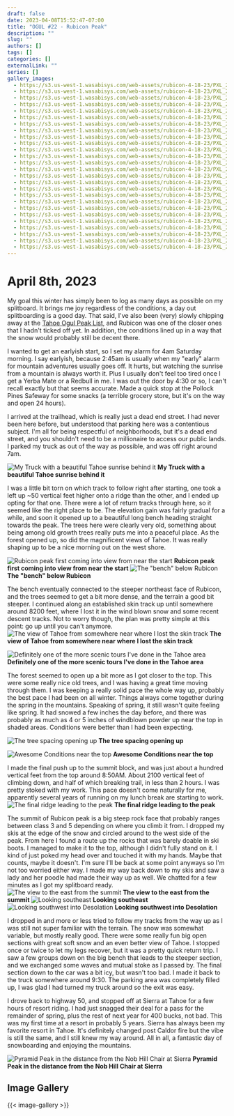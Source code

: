```yaml
---
draft: false
date: 2023-04-08T15:52:47-07:00
title: "OGUL #22 - Rubicon Peak"
description: ""
slug: ""
authors: []
tags: []
categories: []
externalLink: ""
series: []
gallery_images:
  - https://s3.us-west-1.wasabisys.com/web-assets/rubicon-4-18-23/PXL_20230408_135105464.jpg
  - https://s3.us-west-1.wasabisys.com/web-assets/rubicon-4-18-23/PXL_20230408_141116771.jpg
  - https://s3.us-west-1.wasabisys.com/web-assets/rubicon-4-18-23/PXL_20230408_141718165.jpg
  - https://s3.us-west-1.wasabisys.com/web-assets/rubicon-4-18-23/PXL_20230408_141803538.jpg
  - https://s3.us-west-1.wasabisys.com/web-assets/rubicon-4-18-23/PXL_20230408_141805414.jpg
  - https://s3.us-west-1.wasabisys.com/web-assets/rubicon-4-18-23/PXL_20230408_145620160.jpg
  - https://s3.us-west-1.wasabisys.com/web-assets/rubicon-4-18-23/PXL_20230408_150301262.jpg
  - https://s3.us-west-1.wasabisys.com/web-assets/rubicon-4-18-23/PXL_20230408_150303514.jpg
  - https://s3.us-west-1.wasabisys.com/web-assets/rubicon-4-18-23/PXL_20230408_151033141.jpg
  - https://s3.us-west-1.wasabisys.com/web-assets/rubicon-4-18-23/PXL_20230408_151510194.jpg
  - https://s3.us-west-1.wasabisys.com/web-assets/rubicon-4-18-23/PXL_20230408_151512199.jpg
  - https://s3.us-west-1.wasabisys.com/web-assets/rubicon-4-18-23/PXL_20230408_151514363.jpg
  - https://s3.us-west-1.wasabisys.com/web-assets/rubicon-4-18-23/PXL_20230408_151725899.jpg
  - https://s3.us-west-1.wasabisys.com/web-assets/rubicon-4-18-23/PXL_20230408_151806106.jpg
  - https://s3.us-west-1.wasabisys.com/web-assets/rubicon-4-18-23/PXL_20230408_152436918.jpg
  - https://s3.us-west-1.wasabisys.com/web-assets/rubicon-4-18-23/PXL_20230408_152440798.jpg
  - https://s3.us-west-1.wasabisys.com/web-assets/rubicon-4-18-23/PXL_20230408_152544935.jpg
  - https://s3.us-west-1.wasabisys.com/web-assets/rubicon-4-18-23/PXL_20230408_153359908.jpg
  - https://s3.us-west-1.wasabisys.com/web-assets/rubicon-4-18-23/PXL_20230408_154109815.jpg
  - https://s3.us-west-1.wasabisys.com/web-assets/rubicon-4-18-23/PXL_20230408_155138282.jpg
  - https://s3.us-west-1.wasabisys.com/web-assets/rubicon-4-18-23/PXL_20230408_155939548.jpg
  - https://s3.us-west-1.wasabisys.com/web-assets/rubicon-4-18-23/PXL_20230408_160016778.jpg
  - https://s3.us-west-1.wasabisys.com/web-assets/rubicon-4-18-23/PXL_20230408_160018069.jpg
  - https://s3.us-west-1.wasabisys.com/web-assets/rubicon-4-18-23/PXL_20230408_160028070.jpg
  - https://s3.us-west-1.wasabisys.com/web-assets/rubicon-4-18-23/PXL_20230408_160653851.jpg
  - https://s3.us-west-1.wasabisys.com/web-assets/rubicon-4-18-23/PXL_20230408_175000488.jpg
---
```



# April 8th, 2023

My goal this winter has simply been to log as many days as possible on my splitboard. It brings me joy regardless of the conditions, a day out splitboarding is a good day. That said, I've also been (very) slowly chipping away at the [Tahoe Ogul Peak List](https://www.tahoeogul.org/), and Rubicon was one of the closer ones that I hadn't ticked off yet. In addition, the conditions lined up in a way that the snow would probably still be decent there.

I wanted to get an earlyish start, so I set my alarm for 4am Saturday morning. I say earlyish, because 2:45am is usually when my "early" alarm for mountain adventures usually goes off. It hurts, but watching the sunrise from a mountain is always worth it. Plus I usually don't feel too tired once I get a Yerba Mate or a Redbull in me. I was out the door by 4:30 or so, I can't recall exactly but that seems accurate. Made a quick stop at the Pollock Pines Safeway for some snacks (a terrible grocery store, but it's on the way and open 24 hours).

I arrived at the trailhead, which is really just a dead end street. I had never been here before, but understood that parking here was a contentious subject. I'm all for being respectful of neighborhoods, but it's a dead end street, and you shouldn't need to be a millionaire to access our public lands. I parked my truck as out of the way as possible, and was off right around 7am.

![My Truck with a beautiful Tahoe sunrise behind it](https://s3.us-west-1.wasabisys.com/web-assets/rubicon-4-18-23/PXL_20230408_135105464.jpg?classes=shadow)
**My Truck with a beautiful Tahoe sunrise behind it**

I was a little bit torn on which track to follow right after starting, one took a left up ~50 vertical feet higher onto a ridge than the other, and I ended up opting for that one. There were a lot of return tracks through here, so it seemed like the right place to be. The elevation gain was fairly gradual for a while, and soon it opened up to a beautiful long bench heading straight towards the peak. The trees here were clearly very old, something about being among old growth trees really puts me into a peaceful place. As the forest opened up, so did the magnificent views of Tahoe. It was really shaping up to be a nice morning out on the west shore.

![Rubicon peak first coming into view from near the start](https://s3.us-west-1.wasabisys.com/web-assets/rubicon-4-18-23/PXL_20230408_141116771.jpg?classes=shadow)
**Rubicon peak first coming into view from near the start**
![The "bench" below Rubicon](https://s3.us-west-1.wasabisys.com/web-assets/rubicon-4-18-23/PXL_20230408_141718165.jpg?classes=shadow)
**The "bench" below Rubicon**

The bench eventually connected to the steeper northeast face of Rubicon, and the trees seemed to get a bit more dense, and the terrain a good bit steeper. I continued along an established skin track up until somewhere around 8200 feet, where I lost it in the wind blown snow and some recent descent tracks. Not to worry though, the plan was pretty simple at this point: go up until you can't anymore.
![The view of Tahoe from somewhere near where I lost the skin track](https://s3.us-west-1.wasabisys.com/web-assets/rubicon-4-18-23/PXL_20230408_150301262.jpg?classes=shadow)
**The view of Tahoe from somewhere near where I lost the skin track**

![Definitely one of the more scenic tours I've done in the Tahoe area](https://s3.us-west-1.wasabisys.com/web-assets/rubicon-4-18-23/PXL_20230408_151033141.jpg?classes=shadow)
**Definitely one of the more scenic tours I've done in the Tahoe area**

The forest seemed to open up a bit more as I got closer to the top. This were some really nice old trees, and I was having a great time moving through them. I was keeping a really solid pace the whole way up, probably the best pace I had been on all winter. Things always come together during the spring in the mountains. Speaking of spring, it still wasn't quite feeling like spring. It had snowed a few inches the day before, and there was probably as much as 4 or 5 inches of windblown powder up near the top in shaded areas. Conditions were better than I had been expecting.

![The tree spacing opening up](https://s3.us-west-1.wasabisys.com/web-assets/rubicon-4-18-23/PXL_20230408_151806106.jpg?classes=shadow)
**The tree spacing opening up**

![Awesome Conditions near the top](https://s3.us-west-1.wasabisys.com/web-assets/rubicon-4-18-23/PXL_20230408_154109815.jpg?classes=shadow)
**Awesome Conditions near the top**

I made the final push up to the summit block, and was just about a hundred vertical feet from the top around 8:50AM. About 2100 vertical feet of climbing down, and half of which breaking trail, in less than 2 hours. I was pretty stoked with my work. This pace doesn't come naturally for me, apparently several years of running on my lunch break are starting to work.
![The final ridge leading to the peak](https://s3.us-west-1.wasabisys.com/web-assets/rubicon-4-18-23/PXL_20230408_155138282.jpg?classes=shadow)
**The final ridge leading to the peak**

The summit of Rubicon peak is a big steep rock face that probably ranges between class 3 and 5 depending on where you climb it from. I dropped my skis at the edge of the snow and circled around to the west side of the peak. From here I found a route up the rocks that was barely doable in ski boots. I managed to make it to the top, although I didn't fully stand on it. I kind of just poked my head over and touched it with my hands. Maybe that counts, maybe it doesn't. I'm sure I'll be back at some point anyways so I'm not too worried either way. I made my way back down to my skis and saw a lady and her poodle had made their way up as well. We chatted for a few minutes as I got my splitboard ready.
![The view to the east from the summit](https://s3.us-west-1.wasabisys.com/web-assets/rubicon-4-18-23/PXL_20230408_160016778.jpg?classes=shadow)
**The view to the east from the summit**
![Looking southeast](https://s3.us-west-1.wasabisys.com/web-assets/rubicon-4-18-23/PXL_20230408_160018069.jpg?classes=shadow)
**Looking southeast**
![Looking southwest into Desolation](https://s3.us-west-1.wasabisys.com/web-assets/rubicon-4-18-23/PXL_20230408_160653851.jpg?classes=shadow)
**Looking southwest into Desolation**

I dropped in and more or less tried to follow my tracks from the way up as I was still not super familiar with the terrain. The snow was somewhat variable, but mostly really good. There were some really fun big open sections with great soft snow and an even better view of Tahoe. I stopped once or twice to let my legs recover, but it was a pretty quick return trip. I saw a few groups down on the big bench that leads to the steeper section, and we exchanged some waves and mutual stoke as I passed by. The final section down to the car was a bit icy, but wasn't too bad. I made it back to the truck somewhere around 9:30. The parking area was completely filled up, I was glad I had turned my truck around so the exit was easy.

I drove back to highway 50, and stopped off at Sierra at Tahoe for a few hours of resort riding. I had just snagged their deal for a pass for the remainder of spring, plus the rest of next year for 400 bucks, not bad. This was my first time at a resort in probably 5 years. Sierra has always been my favorite resort in Tahoe. It's definitely changed post Caldor fire but the vibe is still the same, and I still knew my way around. All in all, a fantastic day of snowboarding and enjoying the mountains.

![Pyramid Peak in the distance from the Nob Hill Chair at Sierra](https://s3.us-west-1.wasabisys.com/web-assets/rubicon-4-18-23/PXL_20230408_175000488.jpg?classes=shadow)
**Pyramid Peak in the distance from the Nob Hill Chair at Sierra**

## Image Gallery
{{< image-gallery >}}